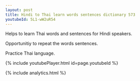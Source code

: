 ```yaml
---
layout: post
title: Hindi to Thai learn words sentences dictionary 573 
youtubeId: 5L1-wW2uR54
---
```

 
 
Helps to learn Thai words and sentences for Hindi speakers.

Opportunitiy to repeat the words sentences. 

Practice Thai language. 
 
{% include youtubePlayer.html id=page.youtubeId %}
 
 
{% include analytics.html %}